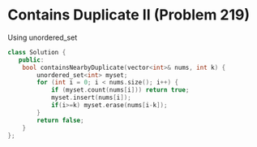 # Contains Duplicate II (Problem 219)

Using unordered_set
```cpp
class Solution {
   public:
    bool containsNearbyDuplicate(vector<int>& nums, int k) {
        unordered_set<int> myset;
        for (int i = 0; i < nums.size(); i++) {
            if (myset.count(nums[i])) return true;
            myset.insert(nums[i]);
            if(i>=k) myset.erase(nums[i-k]);
        }
        return false;
    }
};
```